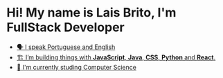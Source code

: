 <h1> Hi! My name is Lais Brito, I'm FullStack Developer </h1>

<div>
  <a href="https://github.com/laisbrito1">
  
</div>

  - 🗣️ I speak Portuguese and English 
  - 🏗️  I’m building things with **JavaScript**, **Java**, **CSS**, **Python** and **React**.
  - 👯 I'm currently studing Computer Science
</div>
